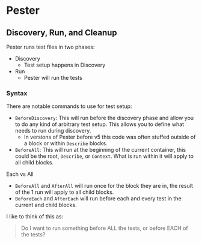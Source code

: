 # Pester

## Discovery, Run, and Cleanup

Pester runs test files in two phases:

- Discovery
    - Test setup happens in Discovery
- Run
    - Pester will run the tests

### Syntax

There are notable commands to use for test setup:

- `BeforeDiscovery`: This will run before the discovery phase and allow you to do any kind of arbitrary test setup.  This allows you to define what needs to run during discovery.
  - In versions of Pester before v5 this code was often stuffed outside of a block or within `Describe` blocks.
- `BeforeAll`: This will run at the beginning of the current container, this could be the root, `Describe`, or `Context`.  What is run within it will apply to all child blocks.

Each vs All

- `BeforeAll` and `AfterAll` will run once for the block they are in, the result of the 1 run will apply to all child blocks.
- `BeforeEach` and `AfterEach` will run before each and every test in the current and child blocks.

I like to think of this as:

> Do I want to run something before ALL the tests, or before EACH of the tests?